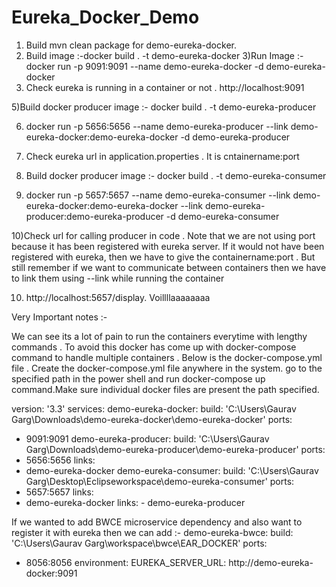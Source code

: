 # Eureka_Docker_Demo
1) Build mvn clean package for demo-eureka-docker.
2) Build image :-docker build  . -t  demo-eureka-docker
3)Run Image :- docker run -p 9091:9091 --name demo-eureka-docker -d demo-eureka-docker
4) Check eureka is running in a container or not . http://localhost:9091


5)Build docker producer image :- docker build  . -t  demo-eureka-producer

6) docker run -p 5656:5656 --name demo-eureka-producer --link demo-eureka-docker:demo-eureka-docker -d demo-eureka-producer
7) Check eureka url in application.properties . It is  cntainername:port

8) Build docker producer image :- docker build  . -t  demo-eureka-consumer

9) docker run -p 5657:5657 --name demo-eureka-consumer --link demo-eureka-docker:demo-eureka-docker --link demo-eureka-producer:demo-eureka-producer -d demo-eureka-consumer

10)Check url for calling producer in code . Note that we are not using port because it has been registered with eureka server.
If it would not have been registered with eureka, then we have to give the containername:port . But still remember
if we want to communicate between containers then we have to link them using --link while running the container

10) http://localhost:5657/display. Voillllaaaaaaaa


Very Important notes :-

We can see its a lot of pain to run the containers everytime with lengthy commands . To avoid this docker has come up with docker-compose
command to handle multiple containers . Below is the docker-compose.yml file . Create the docker-compose.yml file anywhere in the system.
go to the specified path in the power shell and run docker-compose up command.Make sure individual docker files are present the path specified.

version: '3.3'
services:
 demo-eureka-docker:
  build: 'C:\Users\Gaurav Garg\Downloads\demo-eureka-docker\demo-eureka-docker\'
  ports:
   - 9091:9091
 demo-eureka-producer:
  build: 'C:\Users\Gaurav Garg\Downloads\demo-eureka-producer\demo-eureka-producer\'
  ports:
   - 5656:5656
  links:
   - demo-eureka-docker
 demo-eureka-consumer:
  build: 'C:\Users\Gaurav Garg\Desktop\Eclipseworkspace\demo-eureka-consumer\'
  ports:
   - 5657:5657
  links:
   - demo-eureka-docker
  links:
    - demo-eureka-producer


If we wanted to add BWCE microservice dependency and also want to register it with eureka then we can add :-
 demo-eureka-bwce:
  build: 'C:\Users\Gaurav Garg\workspace\bwce\EAR_DOCKER\'
  ports:
   - 8056:8056
  environment:
   EUREKA_SERVER_URL: http://demo-eureka-docker:9091
